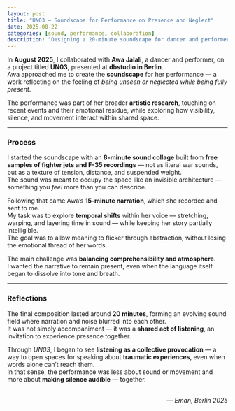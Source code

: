 ```yaml
---
layout: post
title: "UN03 — Soundscape for Performance on Presence and Neglect"
date: 2025-08-22
categories: [sound, performance, collaboration]
description: "Designing a 20-minute soundscape for dancer and performer Awa Jalali’s piece UN03 at dbstudio, exploring the act of being unseen while present."
---
```


In **August 2025**, I collaborated with **Awa Jalali**, a dancer and performer, on a project titled **UN03**, presented at **dbstudio in Berlin**.  
Awa approached me to create the **soundscape** for her performance — a work reflecting on the feeling of *being unseen or neglected while being fully present*.  

The performance was part of her broader **artistic research**, touching on recent events and their emotional residue, while exploring how visibility, silence, and movement interact within shared space.

---

### Process

I started the soundscape with an **8-minute sound collage** built from **free samples of fighter jets and F-35 recordings** — not as literal war sounds, but as a texture of tension, distance, and suspended weight.  
The sound was meant to occupy the space like an invisible architecture — something you *feel* more than you can describe.

Following that came Awa’s **15-minute narration**, which she recorded and sent to me.  
My task was to explore **temporal shifts** within her voice — stretching, warping, and layering time in sound — while keeping her story partially intelligible.  
The goal was to allow meaning to flicker through abstraction, without losing the emotional thread of her words.

The main challenge was **balancing comprehensibility and atmosphere**.  
I wanted the narrative to remain present, even when the language itself began to dissolve into tone and breath.

---

### Reflections

The final composition lasted around **20 minutes**, forming an evolving sound field where narration and noise blurred into each other.  
It was not simply accompaniment — it was a **shared act of listening**, an invitation to experience presence together.  

Through *UN03*, I began to see **listening as a collective provocation** — a way to open spaces for speaking about **traumatic experiences**, even when words alone can’t reach them.  
In that sense, the performance was less about sound or movement and more about **making silence audible** — together.

<br>

<div style="text-align:right; font-style:italic;">— Eman, Berlin 2025</div>